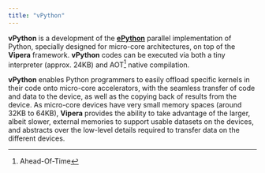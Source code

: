 ```yaml
---
title: "vPython"
---
```


**vPython** is a development of the [**ePython**](https://github.com/mesham/epython) parallel implementation of Python, specially designed for micro-core architectures, on top of the **Vipera** framework. **vPython** codes can be executed via both a tiny interpreter (approx. 24KB) and AOT[^1] native compilation. 

**vPython** enables Python programmers to easily offload specific kernels in their code onto micro-core accelerators, with the seamless transfer of code and data to the device, as well as the copying back of results from the device. As micro-core devices have very small memory spaces (around 32KB to 64KB), **Vipera** provides the ability to take advantage of the larger, albeit slower, external memories to support usable datasets on the devices, and abstracts over the low-level details required to transfer data on the different devices.

[^1]: Ahead-Of-Time